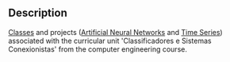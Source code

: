 ## Description

[Classes](Classes) and projects ([Artificial Neural Networks](Artificial%20Neural%20Networks) and [Time Series](Time%20Series)) associated with the curricular unit 'Classificadores e Sistemas Conexionistas' from the computer engineering course.
